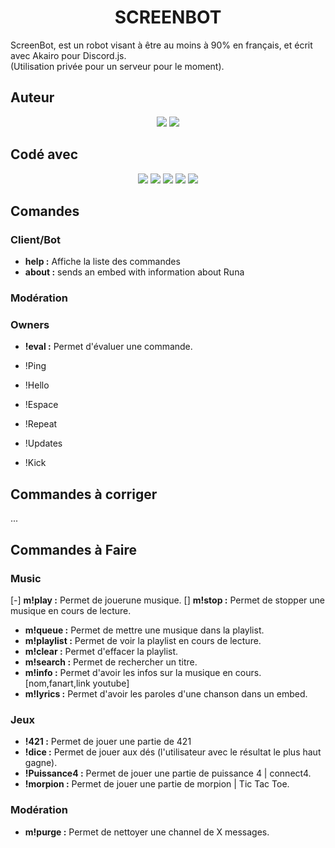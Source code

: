 <h1 align=center>SCREENBOT</h1>
<p align=left>
ScreenBot, est un robot visant à être au moins à 90% en français, et écrit avec Akairo pour Discord.js.</br>
(Utilisation privée pour un serveur pour le moment).
</p>

## Auteur
<p align=center>
<img src="https://cdn.discordapp.com/attachments/611996106892771377/619527715909009409/kam3leon.png"> <img src="https://cdn.discordapp.com/attachments/611996106892771377/619527720661024768/shaylink.png">
</p>

## Codé avec
<p align=center>
<img src="https://cdn.discordapp.com/attachments/611997398410985492/619522922477781003/javascript.png"> <img src="https://media.discordapp.net/attachments/611997398410985492/619522924277399572/nodejs.png"> <img src="https://cdn.discordapp.com/attachments/611997398410985492/619522925623640090/discordjs.png"> <img src="https://cdn.discordapp.com/attachments/611997398410985492/619522929776001025/akairo.png"> <img src="https://cdn.discordapp.com/attachments/611997398410985492/619522932678328320/version.png">
</p>

## Comandes

### Client/Bot
* **help :** Affiche la liste des commandes
* **about :** sends an embed with information about Runa

### Modération



### Owners
* **!eval :** Permet d'évaluer une commande.

* !Ping
* !Hello
* !Espace
* !Repeat
* !Updates
* !Kick

## Commandes à corriger
...

## Commandes à Faire

### Music
[-] **m!play :** Permet de jouerune musique.
[] **m!stop :** Permet de stopper une musique en cours de lecture.
* **m!queue :** Permet de mettre une musique dans la playlist.
* **m!playlist :** Permet de voir la playlist en cours de lecture.
* **m!clear :** Permet d'effacer la playlist.
* **m!search :** Permet de rechercher un titre.
* **m!info :** Permet d'avoir les infos sur la musique en cours. [nom,fanart,link youtube]
* **m!lyrics :** Permet d'avoir les paroles d'une chanson dans un embed.

### Jeux
* **!421 :** Permet de jouer une partie de 421
* **!dice :** Permet de jouer aux dés (l'utilisateur avec le résultat le plus haut gagne).
* **!Puissance4 :** Permet de jouer une partie de puissance 4 | connect4.
* **!morpion :** Permet de jouer une partie de morpion | Tic Tac Toe.

### Modération
* **m!purge :** Permet de nettoyer une channel de X messages.
